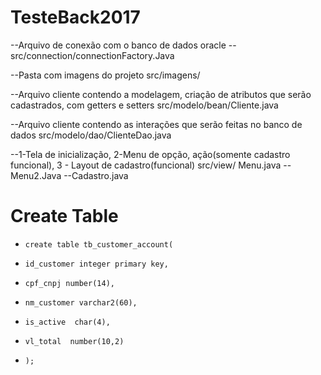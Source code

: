 # TesteBack2017

  --Arquivo de conexão com o banco de dados oracle
--src/connection/connectionFactory.Java

  --Pasta com imagens do projeto
 src/imagens/

  --Arquivo cliente contendo a modelagem, criação de atributos que serão cadastrados, com getters e setters
src/modelo/bean/Cliente.java

 --Arquivo cliente contendo as interações que serão feitas no banco de dados
src/modelo/dao/ClienteDao.java

--1-Tela de inicialização, 2-Menu de opção, ação(somente cadastro funcional), 3 - Layout de cadastro(funcional)
src/view/ Menu.java
        --Menu2.Java
        --Cadastro.java


# Create Table 

-     create table tb_customer_account(
-     id_customer integer primary key,
-     cpf_cnpj number(14),
-     nm_customer varchar2(60),
-     is_active  char(4),
-     vl_total  number(10,2)
-     );



